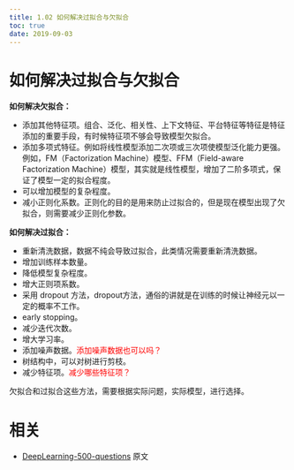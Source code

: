 ```yaml
---
title: 1.02 如何解决过拟合与欠拟合
toc: true
date: 2019-09-03
---
```


# 如何解决过拟合与欠拟合

**如何解决欠拟合：**

- 添加其他特征项。组合、泛化、相关性、上下文特征、平台特征等特征是特征添加的重要手段，有时候特征项不够会导致模型欠拟合。
- 添加多项式特征。例如将线性模型添加二次项或三次项使模型泛化能力更强。例如，FM（Factorization Machine）模型、FFM（Field-aware Factorization Machine）模型，其实就是线性模型，增加了二阶多项式，保证了模型一定的拟合程度。
- 可以增加模型的复杂程度。
- 减小正则化系数。正则化的目的是用来防止过拟合的，但是现在模型出现了欠拟合，则需要减少正则化参数。

**如何解决过拟合：**

- 重新清洗数据，数据不纯会导致过拟合，此类情况需要重新清洗数据。
- 增加训练样本数量。
- 降低模型复杂程度。
- 增大正则项系数。
- 采用 dropout 方法，dropout方法，通俗的讲就是在训练的时候让神经元以一定的概率不工作。
- early stopping。
- 减少迭代次数。
- 增大学习率。
- 添加噪声数据。<span style="color:red;">添加噪声数据也可以吗？</span>
- 树结构中，可以对树进行剪枝。
- 减少特征项。<span style="color:red;">减少哪些特征项？</span>

欠拟合和过拟合这些方法，需要根据实际问题，实际模型，进行选择。





# 相关

- [DeepLearning-500-questions](https://github.com/scutan90/DeepLearning-500-questions) 原文
